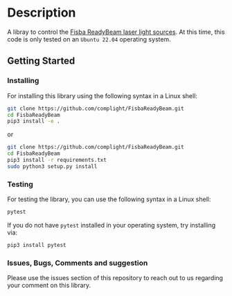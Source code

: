# Description
A libray to control the [Fisba ReadyBeam laser light sources](https://www.fisba.com/en/readybeam-multicolor-laser-module).
At this time, this code is only tested on an `Ubuntu 22.04` operating system.

## Getting Started

### Installing
For installing this library using the following syntax in a Linux shell:

```bash
git clone https://github.com/complight/FisbaReadyBeam.git
cd FisbaReadyBeam
pip3 install -e .
```

or

```bash
git clone https://github.com/complight/FisbaReadyBeam.git
cd FisbaReadyBeam
pip3 install -r requirements.txt
sudo python3 setup.py install
```

### Testing
For testing the library, you can use the following syntax in a Linux shell:

```bash
pytest
```

If you do not have `pytest` installed in your operating system, try installing via:

```bash
pip3 install pytest
```

### Issues, Bugs, Comments and suggestion
Please use the issues section of this repository to reach out to us regarding your comment on this library.

